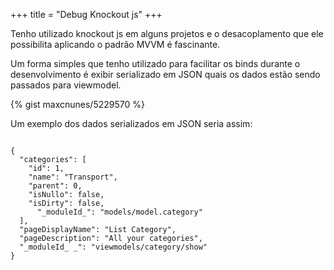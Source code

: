 +++
title = "Debug Knockout js"
+++

<p>Tenho utilizado knockout js em alguns projetos e o desacoplamento que ele possibilita aplicando o padrão MVVM é fascinante. &nbsp;</p>
<p>Um forma simples que tenho utilizado para facilitar os binds durante o desenvolvimento é exibir serializado em JSON quais os dados estão sendo passados para viewmodel.</p>

{% gist maxcnunes/5229570 %}

<p>Um exemplo dos dados serializados em JSON seria assim:</p>
<pre>
<code>
{
  "categories": [
    "id": 1,
    "name": "Transport",
    "parent": 0,
    "isNullo": false,
    "isDirty": false,
      "_moduleId_": "models/model.category"
  ],
  "pageDisplayName": "List Category",
  "pageDescription": "All your categories",
  "_moduleId_ _": "viewmodels/category/show"
}
</code>
</pre>
